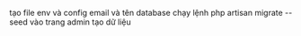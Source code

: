 tạo file env và config email và tên database
chạy lệnh php artisan migrate --seed
vào trang admin tạo dữ liệu
